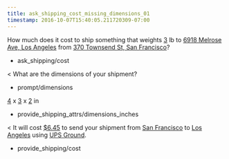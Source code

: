 ```yaml
---
title: ask_shipping_cost_missing_dimensions_01
timestamp: 2016-10-07T15:40:05.211720309-07:00
---
```


How much does it cost to ship something that weights [3](weight#pounds) lb to [6918 Melrose Ave, Los Angeles](address#to) from [370 Townsend St, San Francisco](address#from)?
* ask_shipping/cost

< What are the dimensions of your shipment?
* prompt/dimensions

[4](dimension#length_inches) x [3](dimension#width_inches) x [2](dimension#height_inches) in
* provide_shipping_attrs/dimensions_inches

< It will cost [$6.45](amount-of-money/cost) to send your shipment from [San Francisco](city#from) to [Los Angeles](city#to) using [UPS Ground](carrier).
* provide_shipping/cost
